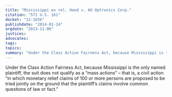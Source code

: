 ```yaml
---
title: "Mississippi ex rel. Hood v. AU Optronics Corp."
citation: "571 U.S. 161"
docket: "12-1036"
publishdate: "2014-01-14"
argdate: "2013-11-06"
justices:
advocates:
tags:
topics:
summary: "Under the Class Action Fairness Act, because Mississippi is the only named plaintiff, the suit does not qualify as a “mass actions” – that is, a civil action “in which monetary relief claims of 100 or more persons are proposed to be tried jointly on the ground that the plaintiff’s claims involve common questions of law or fact.”"
---
```

Under the Class Action Fairness Act, because Mississippi is the only named plaintiff, the suit does not qualify as a “mass actions” – that is, a civil action “in which monetary relief claims of 100 or more persons are proposed to be tried jointly on the ground that the plaintiff’s claims involve common questions of law or fact.”

